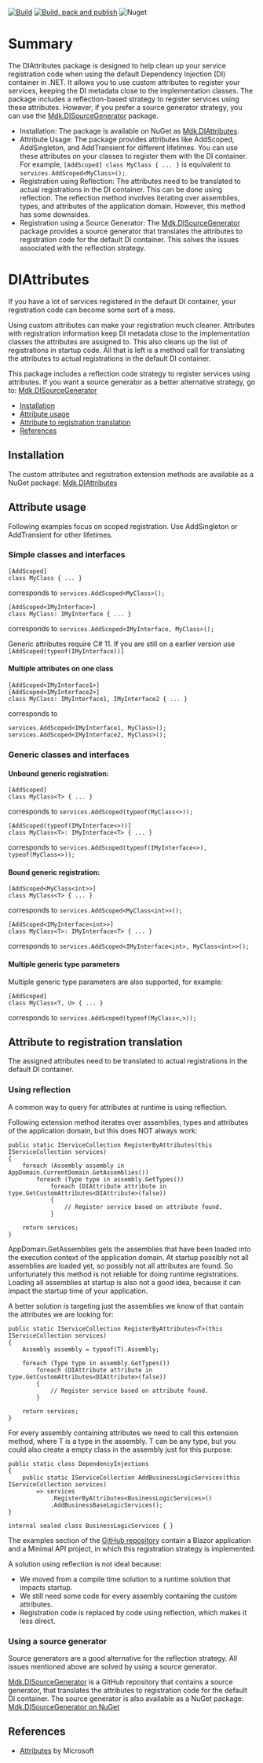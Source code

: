 [![Build](https://github.com/mdekok/mdk-di-attributes/actions/workflows/Build.yml/badge.svg)](https://github.com/mdekok/mdk-di-attributes/actions/workflows/Build.yml)
[![Build, pack and publish](https://github.com/mdekok/mdk-di-attributes/actions/workflows/BuildPackPublish.yml/badge.svg)](https://github.com/mdekok/mdk-di-attributes/actions/workflows/BuildPackPublish.yml)
![Nuget](https://img.shields.io/nuget/v/Mdk.DIAttributes?link=https%3A%2F%2Fwww.nuget.org%2Fpackages%2FMdk.DIAttributes)

# Summary
The DIAttributes package is designed to help clean up your service registration code when using the default Dependency Injection (DI) container in .NET. It allows you to use custom attributes to register your services, keeping the DI metadata close to the implementation classes.
The package includes a reflection-based strategy to register services using these attributes. However, if you prefer a source generator strategy, you can use the [Mdk.DISourceGenerator](https://www.nuget.org/packages/Mdk.DISourceGenerator/) package.
- Installation: The package is available on NuGet as [Mdk.DIAttributes](https://www.nuget.org/packages/Mdk.DIAttributes/).
- Attribute Usage: The package provides attributes like AddScoped, AddSingleton, and AddTransient for different lifetimes. You can use these attributes on your classes to register them with the DI container. For example, ```[AddScoped] class MyClass { ... }``` is equivalent to ```services.AddScoped<MyClass>();```.
- Registration using Reflection: The attributes need to be translated to actual registrations in the DI container. This can be done using reflection. The reflection method involves iterating over assemblies, types, and attributes of the application domain. However, this method has some downsides.
- Registration using a Source Generator: The [Mdk.DISourceGenerator](https://www.nuget.org/packages/Mdk.DISourceGenerator/) package provides a source generator that translates the attributes to registration code for the default DI container. This solves the issues associated with the reflection strategy.
	
# DIAttributes
If you have a lot of services registered in the default DI container, your registration code can become some sort of a mess.

Using custom attributes can make your registration much cleaner.
Attributes with registration information keep DI metadata close to the implementation classes the attributes are assigned to.
This also cleans up the list of registrations in startup code.
All that is left is a method call for translating the attributes to actual registrations in the default DI container.

This package includes a reflection code strategy to register services using attributes.
If you want a source generator as a better alternative strategy,
go to: [Mdk.DISourceGenerator](https://www.nuget.org/packages/Mdk.DISourceGenerator/)

- [Installation](#installation)
- [Attribute usage](#attribute-usage)
- [Attribute to registration translation](#attribute-to-registration-translation)
- [References](#references)

## Installation
The custom attributes and registration extension methods are available as a NuGet package:
[Mdk.DIAttributes](https://www.nuget.org/packages/Mdk.DIAttributes/)

## Attribute usage
Following examples focus on scoped registration. Use AddSingleton or AddTransient for other lifetimes.

### Simple classes and interfaces
```
[AddScoped]
class MyClass { ... }
```
corresponds to ```services.AddScoped<MyClass>();```
```
[AddScoped<IMyInterface>]
class MyClass: IMyInterface { ... }
```
corresponds to ```services.AddScoped<IMyInterface, MyClass>();```

Generic attributes require C# 11. If you are still on a earlier version use ```[AddScoped(typeof(IMyInterface))]```

#### Multiple attributes on one class
```
[AddScoped<IMyInterface1>]
[AddScoped<IMyInterface2>]
class MyClass: IMyInterface1, IMyInterface2 { ... }
```
corresponds to
```
services.AddScoped<IMyInterface1, MyClass>();
services.AddScoped<IMyInterface2, MyClass>();
```

### Generic classes and interfaces
#### Unbound generic registration:
```
[AddScoped]
class MyClass<T> { ... }
```
corresponds to ```services.AddScoped(typeof(MyClass<>));```
```
[AddScoped(typeof(IMyInterface<>))]
class MyClass<T>: IMyInterface<T> { ... }
```
corresponds to ```services.AddScoped(typeof(IMyInterface<>), typeof(MyClass<>));```

#### Bound generic registration:
```
[AddScoped<MyClass<int>>]
class MyClass<T> { ... }
```
corresponds to ```services.AddScoped<MyClass<int>>();```
```
[AddScoped<IMyInterface<int>>]
class MyClass<T>: IMyInterface<T> { ... }
```
corresponds to ```services.AddScoped<IMyInterface<int>, MyClass<int>>();```

#### Multiple generic type parameters
Multiple generic type parameters are also supported, for example:
```
[AddScoped]
class MyClass<T, U> { ... }
```
corresponds to ```services.AddScoped(typeof(MyClass<,>));```

## Attribute to registration translation
The assigned attributes need to be translated to actual registrations in the default DI container.

### Using reflection
A common way to query for attributes at runtime is using reflection.

Following extension method iterates over assemblies, types and attributes of the application domain,
but this does NOT always work:

```
public static IServiceCollection RegisterByAttributes(this IServiceCollection services)
{
    foreach (Assembly assembly in AppDomain.CurrentDomain.GetAssemblies())
        foreach (Type type in assembly.GetTypes())
            foreach (DIAttribute attribute in type.GetCustomAttributes<DIAttribute>(false))
            {
                // Register service based on attribute found.
            }

    return services;
}
```
AppDomain.GetAssemblies gets the assemblies that have been loaded into the execution context of the application domain.
At startup possibly not all assemblies are loaded yet, so possibly not all attributes are found.
So unfortunately this method is not reliable for doing runtime registrations.
Loading all assemblies at startup is also not a good idea, because it can impact the startup time of your application.

A better solution is targeting just the assemblies we know of that contain the attributes we are looking for:
```
public static IServiceCollection RegisterByAttributes<T>(this IServiceCollection services)
{
    Assembly assembly = typeof(T).Assembly;

    foreach (Type type in assembly.GetTypes())
        foreach (DIAttribute attribute in type.GetCustomAttributes<DIAttribute>(false))
        {
            // Register service based on attribute found.
        }

    return services;
}
```
For every assembly containing attributes we need to call this extension method, where T is a type in the assembly.
T can be any type, but you could also create a empty class in the assembly just for this purpose:

```
public static class DependencyInjections
{
    public static IServiceCollection AddBusinessLogicServices(this IServiceCollection services)
        => services
            .RegisterByAttributes<BusinessLogicServices>()
            .AddBusinessBaseLogicServices();
}

internal sealed class BusinessLogicServices { }
```

The examples section of the [GitHub repository](https://github.com/mdekok/mdk-di-attributes) contain a Blazor application and a Minimal API project,
in which this registration strategy is implemented.

A solution using reflection is not ideal because:
- We moved from a compile time solution to a runtime solution that impacts startup.
- We still need some code for every assembly containing the custom attributes.
- Registration code is replaced by code using reflection, which makes it less direct.

### Using a source generator
Source generators are a good alternative for the reflection strategy.
All issues mentioned above are solved by using a source generator.

[Mdk.DISourceGenerator](https://github.com/mdekok/mdk-di-sourcegenerator) is a GitHub repository that contains a source generator,
that translates the attributes to registration code for the default DI container.
The source generator is also available as a NuGet package: [Mdk.DISourceGenerator on NuGet](https://www.nuget.org/packages/Mdk.DISourceGenerator/)

## References
- [Attributes](https://learn.microsoft.com/en-us/dotnet/csharp/advanced-topics/reflection-and-attributes/) by Microsoft
